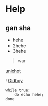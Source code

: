 # Help
## gan sha

* hehe
* 2hehe
* 3hehe

> war

[unixhot](http://www.unixhot.com)

! [Oldboy](http://pic15.shangpin.com/shangpin/images/logo/logo_v101.png)

	while true:
	    do echo hehe;
	done
